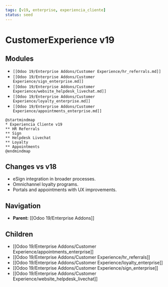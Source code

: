 ```yaml
---
tags: [v19, enterprise, experiencia_cliente]
status: seed
---
```

# CustomerExperience v19

## Modules
- `[[Odoo 19/Enterprise Addons/Customer Experience/hr_referrals.md]]`
- `[[Odoo 19/Enterprise Addons/Customer Experience/sign_enterprise.md]]`
- `[[Odoo 19/Enterprise Addons/Customer Experience/website_helpdesk_livechat.md]]`
- `[[Odoo 19/Enterprise Addons/Customer Experience/loyalty_enterprise.md]]`
- `[[Odoo 19/Enterprise Addons/Customer Experience/appointments_enterprise.md]]`

```plantuml
@startmindmap
* Experiencia Cliente v19
** HR Referrals
** Sign
** Helpdesk Livechat
** Loyalty
** Appointments
@endmindmap
```

## Changes vs v18
- eSign integration in broader processes.
- Omnichannel loyalty programs.
- Portals and appointments with UX improvements.






## Navigation
- **Parent:** [[Odoo 19/Enterprise Addons]]


## Children
- [[Odoo 19/Enterprise Addons/Customer Experience/appointments_enterprise]]
- [[Odoo 19/Enterprise Addons/Customer Experience/hr_referrals]]
- [[Odoo 19/Enterprise Addons/Customer Experience/loyalty_enterprise]]
- [[Odoo 19/Enterprise Addons/Customer Experience/sign_enterprise]]
- [[Odoo 19/Enterprise Addons/Customer Experience/website_helpdesk_livechat]]